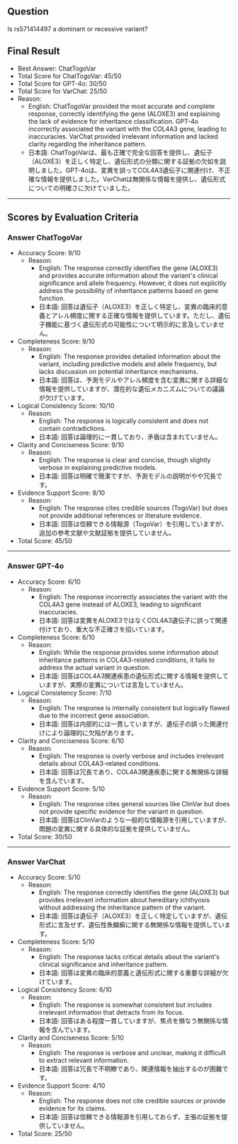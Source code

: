 ## Question

Is rs571414497 a dominant or recessive variant?

## Final Result

- Best Answer: ChatTogoVar
- Total Score for ChatTogoVar: 45/50
- Total Score for GPT-4o: 30/50
- Total Score for VarChat: 25/50
- Reason:
  - English: ChatTogoVar provided the most accurate and complete response, correctly identifying the gene (ALOXE3) and explaining the lack of evidence for inheritance classification. GPT-4o incorrectly associated the variant with the COL4A3 gene, leading to inaccuracies. VarChat provided irrelevant information and lacked clarity regarding the inheritance pattern.
  - 日本語: ChatTogoVarは、最も正確で完全な回答を提供し、遺伝子（ALOXE3）を正しく特定し、遺伝形式の分類に関する証拠の欠如を説明しました。GPT-4oは、変異を誤ってCOL4A3遺伝子に関連付け、不正確な情報を提供しました。VarChatは無関係な情報を提供し、遺伝形式についての明確さに欠けていました。

---

## Scores by Evaluation Criteria

### Answer ChatTogoVar
- Accuracy Score: 9/10
  - Reason: 
    - English: The response correctly identifies the gene (ALOXE3) and provides accurate information about the variant's clinical significance and allele frequency. However, it does not explicitly address the possibility of inheritance patterns based on gene function.
    - 日本語: 回答は遺伝子（ALOXE3）を正しく特定し、変異の臨床的意義とアレル頻度に関する正確な情報を提供しています。ただし、遺伝子機能に基づく遺伝形式の可能性について明示的に言及していません。
- Completeness Score: 9/10
  - Reason: 
    - English: The response provides detailed information about the variant, including predictive models and allele frequency, but lacks discussion on potential inheritance mechanisms.
    - 日本語: 回答は、予測モデルやアレル頻度を含む変異に関する詳細な情報を提供していますが、潜在的な遺伝メカニズムについての議論が欠けています。
- Logical Consistency Score: 10/10
  - Reason: 
    - English: The response is logically consistent and does not contain contradictions.
    - 日本語: 回答は論理的に一貫しており、矛盾は含まれていません。
- Clarity and Conciseness Score: 9/10
  - Reason: 
    - English: The response is clear and concise, though slightly verbose in explaining predictive models.
    - 日本語: 回答は明確で簡潔ですが、予測モデルの説明がやや冗長です。
- Evidence Support Score: 8/10
  - Reason: 
    - English: The response cites credible sources (TogoVar) but does not provide additional references or literature evidence.
    - 日本語: 回答は信頼できる情報源（TogoVar）を引用していますが、追加の参考文献や文献証拠を提供していません。
- Total Score: 45/50

---

### Answer GPT-4o
- Accuracy Score: 6/10
  - Reason: 
    - English: The response incorrectly associates the variant with the COL4A3 gene instead of ALOXE3, leading to significant inaccuracies.
    - 日本語: 回答は変異をALOXE3ではなくCOL4A3遺伝子に誤って関連付けており、重大な不正確さを招いています。
- Completeness Score: 6/10
  - Reason: 
    - English: While the response provides some information about inheritance patterns in COL4A3-related conditions, it fails to address the actual variant in question.
    - 日本語: 回答はCOL4A3関連疾患の遺伝形式に関する情報を提供していますが、実際の変異については言及していません。
- Logical Consistency Score: 7/10
  - Reason: 
    - English: The response is internally consistent but logically flawed due to the incorrect gene association.
    - 日本語: 回答は内部的には一貫していますが、遺伝子の誤った関連付けにより論理的に欠陥があります。
- Clarity and Conciseness Score: 6/10
  - Reason: 
    - English: The response is overly verbose and includes irrelevant details about COL4A3-related conditions.
    - 日本語: 回答は冗長であり、COL4A3関連疾患に関する無関係な詳細を含んでいます。
- Evidence Support Score: 5/10
  - Reason: 
    - English: The response cites general sources like ClinVar but does not provide specific evidence for the variant in question.
    - 日本語: 回答はClinVarのような一般的な情報源を引用していますが、問題の変異に関する具体的な証拠を提供していません。
- Total Score: 30/50

---

### Answer VarChat
- Accuracy Score: 5/10
  - Reason: 
    - English: The response correctly identifies the gene (ALOXE3) but provides irrelevant information about hereditary ichthyosis without addressing the inheritance pattern of the variant.
    - 日本語: 回答は遺伝子（ALOXE3）を正しく特定していますが、遺伝形式に言及せず、遺伝性魚鱗癬に関する無関係な情報を提供しています。
- Completeness Score: 5/10
  - Reason: 
    - English: The response lacks critical details about the variant's clinical significance and inheritance pattern.
    - 日本語: 回答は変異の臨床的意義と遺伝形式に関する重要な詳細が欠けています。
- Logical Consistency Score: 6/10
  - Reason: 
    - English: The response is somewhat consistent but includes irrelevant information that detracts from its focus.
    - 日本語: 回答はある程度一貫していますが、焦点を損なう無関係な情報を含んでいます。
- Clarity and Conciseness Score: 5/10
  - Reason: 
    - English: The response is verbose and unclear, making it difficult to extract relevant information.
    - 日本語: 回答は冗長で不明瞭であり、関連情報を抽出するのが困難です。
- Evidence Support Score: 4/10
  - Reason: 
    - English: The response does not cite credible sources or provide evidence for its claims.
    - 日本語: 回答は信頼できる情報源を引用しておらず、主張の証拠を提供していません。
- Total Score: 25/50